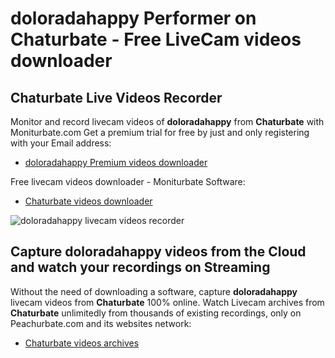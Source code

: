 # doloradahappy Performer on Chaturbate - Free LiveCam videos downloader

## Chaturbate Live Videos Recorder

Monitor and record livecam videos of **doloradahappy** from **Chaturbate** with Moniturbate.com
Get a premium trial for free by just and only registering with your Email address:
* [doloradahappy Premium videos downloader](https://moniturbate.com/request-demo-licence-key.html)

Free livecam videos downloader - Moniturbate Software:
* [Chaturbate videos downloader](https://moniturbate.com/moniturbate-download-software.html)

![doloradahappy livecam videos recorder](https://peachurnet.com/templates/moniturbate-software.png)


## Capture doloradahappy videos from the Cloud and watch your recordings on Streaming

Without the need of downloading a software, capture **doloradahappy** livecam videos from **Chaturbate** 100% online.
Watch Livecam archives from **Chaturbate** unlimitedly from thousands of existing recordings, only on Peachurbate.com and its websites network:
* [Chaturbate videos archives](https://peachurnet.com/)